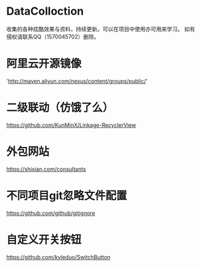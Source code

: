 # DataColloction
收集的各种炫酷效果与资料，持续更新。可以在项目中使用亦可用来学习。
如有侵权请联系QQ（1570045702）删除。

# 阿里云开源镜像
'http://maven.aliyun.com/nexus/content/groups/public/'

# 二级联动（仿饿了么）
https://github.com/KunMinX/Linkage-RecyclerView

# 外包网站
https://shixian.com/consultants

# 不同项目git忽略文件配置
https://github.com/github/gitignore

# 自定义开关按钮
https://github.com/kyleduo/SwitchButton
